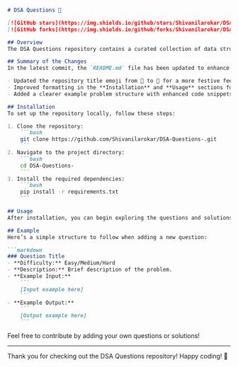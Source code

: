 ```markdown
# DSA Questions 🎉

[![GitHub stars](https://img.shields.io/github/stars/Shivanilarokar/DSA-Questions-?style=social)](https://github.com/Shivanilarokar/DSA-Questions-)
[![GitHub forks](https://img.shields.io/github/forks/Shivanilarokar/DSA-Questions-?style=social)](https://github.com/Shivanilarokar/DSA-Questions-)

## Overview
The DSA Questions repository contains a curated collection of data structures and algorithms questions designed to help developers enhance their problem-solving skills and prepare for technical interviews.

## Summary of the Changes
In the latest commit, the `README.md` file has been updated to enhance clarity and organization. Key changes include:

- Updated the repository title emoji from 🎈 to 🎉 for a more festive feel.
- Improved formatting in the **Installation** and **Usage** sections for better readability.
- Added a clearer example problem structure with enhanced code snippets.

## Installation
To set up the repository locally, follow these steps:

1. Clone the repository:
    ```bash
    git clone https://github.com/Shivanilarokar/DSA-Questions-.git
    ```
2. Navigate to the project directory:
    ```bash
    cd DSA-Questions-
    ```
3. Install the required dependencies:
    ```bash
    pip install -r requirements.txt
    ```

## Usage
After installation, you can begin exploring the questions and solutions provided in this repository. Each question is designed to cater to different levels of difficulty and complexity.

## Example
Here’s a simple structure to follow when adding a new question:

```markdown
### Question Title
- **Difficulty:** Easy/Medium/Hard
- **Description:** Brief description of the problem.
- **Example Input:** 
    ```
    [Input example here]
    ```
- **Example Output:** 
    ```
    [Output example here]
    ```
```

Feel free to contribute by adding your own questions or solutions!

---

Thank you for checking out the DSA Questions repository! Happy coding! 🚀
```